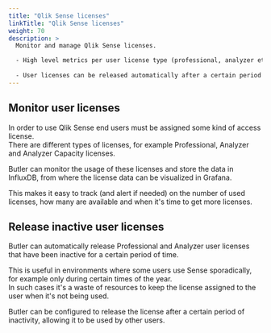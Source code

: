 ```yaml
---
title: "Qlik Sense licenses"
linkTitle: "Qlik Sense licenses"
weight: 70
description: >
  Monitor and manage Qlik Sense licenses.  

  - High level metrics per user license type (professional, analyzer etc) are gathered and stored in your database of choice (at the time of writing, InfluxDB is supported).  
  
  - User licenses can be released automatically after a certain period of inactivity, allowing them to be used by other users.
---
```


## Monitor user licenses

In order to use Qlik Sense end users must be assigned some kind of access license.  
There are different types of licenses, for example Professional, Analyzer and Analyzer Capacity licenses.

Butler can monitor the usage of these licenses and store the data in InfluxDB, from where the license data can be visualized in Grafana.

This makes it easy to track (and alert if needed) on the number of used licenses, how many are available and when it's time to get more licenses.

## Release inactive user licenses

Butler can automatically release Professional and Analyzer user licenses that have been inactive for a certain period of time.

This is useful in environments where some users use Sense sporadically, for example only during certain times of the year.  
In such cases it's a waste of resources to keep the license assigned to the user when it's not being used.

Butler can be configured to release the license after a certain period of inactivity, allowing it to be used by other users.
